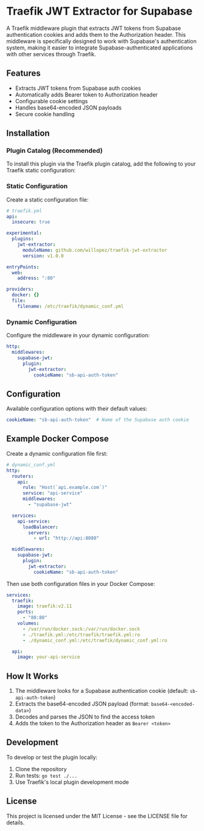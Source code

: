 # Traefik JWT Extractor for Supabase

A Traefik middleware plugin that extracts JWT tokens from Supabase authentication cookies and adds them to the Authorization header. This middleware is specifically designed to work with Supabase's authentication system, making it easier to integrate Supabase-authenticated applications with other services through Traefik.

## Features

- Extracts JWT tokens from Supabase auth cookies
- Automatically adds Bearer token to Authorization header
- Configurable cookie settings
- Handles base64-encoded JSON payloads
- Secure cookie handling

## Installation

### Plugin Catalog (Recommended)

To install this plugin via the Traefik plugin catalog, add the following to your Traefik static configuration:

### Static Configuration

Create a static configuration file:

```yaml
# traefik.yml
api:
  insecure: true

experimental:
  plugins:
    jwt-extractor:
      moduleName: github.com/willopez/traefik-jwt-extractor
      version: v1.0.0

entryPoints:
  web:
    address: ":80"

providers:
  docker: {}
  file:
    filename: /etc/traefik/dynamic_conf.yml
```

### Dynamic Configuration

Configure the middleware in your dynamic configuration:

```yaml
http:
  middlewares:
    supabase-jwt:
      plugin:
        jwt-extractor:
          cookieName: "sb-api-auth-token"
```

## Configuration

Available configuration options with their default values:

```yaml
cookieName: "sb-api-auth-token"  # Name of the Supabase auth cookie
```

## Example Docker Compose

Create a dynamic configuration file first:

```yaml
# dynamic_conf.yml
http:
  routers:
    api:
      rule: "Host(`api.example.com`)"
      service: "api-service"
      middlewares:
        - "supabase-jwt"

  services:
    api-service:
      loadBalancer:
        servers:
          - url: "http://api:8080"

  middlewares:
    supabase-jwt:
      plugin:
        jwt-extractor:
          cookieName: "sb-api-auth-token"
```

Then use both configuration files in your Docker Compose:

```yaml
services:
  traefik:
    image: traefik:v2.11
    ports:
      - "80:80"
    volumes:
      - /var/run/docker.sock:/var/run/docker.sock
      - ./traefik.yml:/etc/traefik/traefik.yml:ro
      - ./dynamic_conf.yml:/etc/traefik/dynamic_conf.yml:ro

  api:
    image: your-api-service
```

## How It Works

1. The middleware looks for a Supabase authentication cookie (default: `sb-api-auth-token`)
2. Extracts the base64-encoded JSON payload (format: `base64-<encoded-data>`)
3. Decodes and parses the JSON to find the access token
4. Adds the token to the Authorization header as `Bearer <token>`

## Development

To develop or test the plugin locally:

1. Clone the repository
2. Run tests: `go test ./...`
3. Use Traefik's local plugin development mode

## License

This project is licensed under the MIT License - see the LICENSE file for details.
